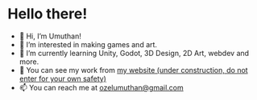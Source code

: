 # Hello there!

- 👋 Hi, I’m Umuthan!
- 👀 I’m interested in making games and art.
- 🌱 I’m currently learning Unity, Godot, 3D Design, 2D Art, webdev and more.
- 🤔 You can see my work from [my website (under construction, do not enter for your own safety)](https://umuthanozel.com)
- 📫 You can reach me at ozelumuthan@gmail.com
